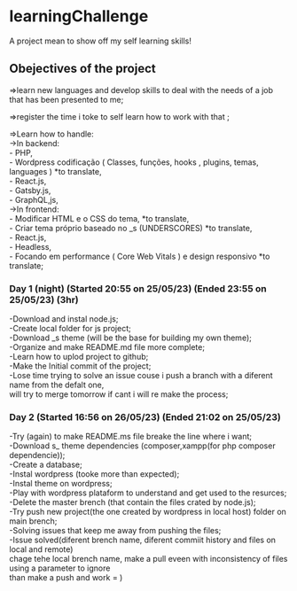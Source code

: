 # learningChallenge

A project mean to show off my self learning skills!

## Obejectives of the project

=>learn new languages and develop skills to deal with the needs of a job that has been presented to me;

=>register the time i toke to self learn how to work with that ;

=>Learn how to handle:  
  ->In backend:  
    - PHP,  
    - Wordpress codificação ( Classes, funções, hooks , plugins, temas, languages ) *to translate,  
    - React.js,  
    - Gatsby.js,  
    - GraphQL,js,  
  ->In frontend:  
    - Modificar HTML e o CSS do tema, *to translate,  
    - Criar tema próprio baseado no _s (UNDERSCORES) *to translate,  
    - React.js,  
    - Headless,  
    - Focando em performance ( Core Web Vitals ) e design responsivo *to translate;  

### Day 1 (night) (Started 20:55 on 25/05/23) (Ended 23:55 on 25/05/23) (3hr)

-Download and instal node.js;  
-Create local folder for js project;  
-Download _s theme (will be the base for building my own theme);  
-Organize and make README.md file more complete;  
-Learn how to uplod project to github;  
-Make the Initial commit of the project;  
-Lose time trying to solve an issue couse i push a branch with a diferent name from the defalt one,  
  will try to merge tomorrow if cant i will re make the process;  
  
### Day 2 (Started 16:56 on 26/05/23) (Ended 21:02 on 25/05/23)

-Try (again) to make README.ms file breake the line where i want;  
-Download s_ theme dependencies (composer,xampp(for php composer dependencie));  
-Create a database;  
-Instal wordpress (tooke more than expected);  
-Instal theme on wordpress;  
-Play with wordpress plataform to understand and get used to the resurces;  
-Delete the master brench (that contain the files crated by node.js);  
-Try push new project(the one created by wordpress in local host) folder on main brench;  
-Solving issues that keep me away from pushing the files;  
-Issue solved(diferent brench name, diferent commiit history and files on local and remote)  
  chage tehe local brench name, make a pull eveen with inconsistency of files using a parameter to ignore  
  than make a push and work = )  




<!-- echo = ) -->
